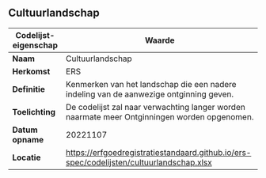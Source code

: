 ﻿## Cultuurlandschap
| **Codelijst-eigenschap** | **Waarde** |
| ---- | ---- |
| **Naam** | Cultuurlandschap |
| **Herkomst** | ERS |
| **Definitie** | Kenmerken van het landschap die een nadere indeling van de aanwezige ontginning geven. |
| **Toelichting** | De codelijst zal naar verwachting langer worden naarmate meer Ontginningen worden opgenomen. |
| **Datum opname** | 20221107 |
| **Locatie** | https://erfgoedregistratiestandaard.github.io/ers-spec/codelijsten/cultuurlandschap.xlsx |
